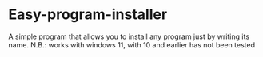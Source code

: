 # Easy-program-installer
A simple program that allows you to install any program just by writing its name. N.B.: works with windows 11, with 10 and earlier has not been tested
